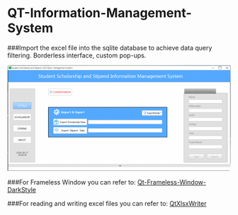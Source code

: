 # QT-Information-Management-System
###Import the excel file into the sqlite database to achieve data query filtering. Borderless interface, custom pop-ups.

![avatar](UI.png)

###For Frameless Window you can refer to:
[Qt-Frameless-Window-DarkStyle](https://github.com/Jorgen-VikingGod/Qt-Frameless-Window-DarkStyle)

###For reading and writing excel files you can refer to:
[QtXlsxWriter](https://github.com/dbzhang800/QtXlsxWriter)
